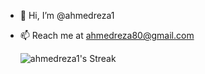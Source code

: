 - 👋 Hi, I’m @ahmedreza1
- 📫 Reach me at ahmedreza80@gmail.com

  ![ahmedreza1's Streak](https://github-readme-streak-stats.herokuapp.com/?user=ahmedreza1&theme=vue-dark&hide_border=true)
<!---
ahmedreza1/ahmedreza1 is a ✨ special ✨ repository because its `README.md` (this file) appears on your GitHub profile.
You can click the Preview link to take a look at your changes.
--->
